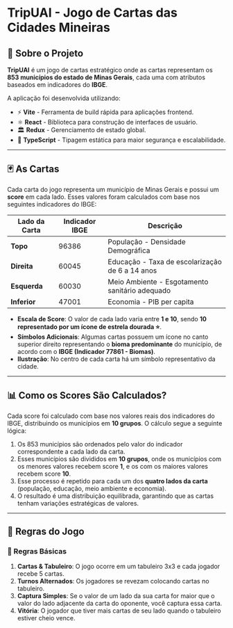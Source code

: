 # TripUAI - Jogo de Cartas das Cidades Mineiras

## 📌 Sobre o Projeto

**TripUAI** é um jogo de cartas estratégico onde as cartas representam os **853 municípios do estado de Minas Gerais**, cada uma com atributos baseados em indicadores do **IBGE**.

A aplicação foi desenvolvida utilizando:
- ⚡ **Vite** - Ferramenta de build rápida para aplicações frontend.
- ⚛️ **React** - Biblioteca para construção de interfaces de usuário.
- 🏛️ **Redux** - Gerenciamento de estado global.
- 🔷 **TypeScript** - Tipagem estática para maior segurança e escalabilidade.

---

## 🃏 As Cartas

Cada carta do jogo representa um município de Minas Gerais e possui um **score** em cada lado. Esses valores foram calculados com base nos seguintes indicadores do IBGE:

| Lado da Carta | Indicador IBGE | Descrição |
|--------------|----------------|-----------|
| **Topo** | 96386 | População - Densidade Demográfica |
| **Direita** | 60045 | Educação - Taxa de escolarização de 6 a 14 anos |
| **Esquerda** | 60030 | Meio Ambiente - Esgotamento sanitário adequado |
| **Inferior** | 47001 | Economia - PIB per capita |

- **Escala de Score**: O valor de cada lado varia entre **1 e 10**, sendo **10 representado por um ícone de estrela dourada ⭐**.
- **Símbolos Adicionais**: Algumas cartas possuem um ícone no canto superior direito representando o **bioma predominante** do município, de acordo com o **IBGE (Indicador 77861 - Biomas)**.
- **Ilustração**: No centro de cada carta há um símbolo representativo da cidade.

---

## 📊 Como os Scores São Calculados?

Cada score foi calculado com base nos valores reais dos indicadores do IBGE, distribuindo os municípios em **10 grupos**. O cálculo segue a seguinte lógica:

1. Os 853 municípios são ordenados pelo valor do indicador correspondente a cada lado da carta.
2. Esses municípios são divididos em **10 grupos**, onde os municípios com os menores valores recebem score **1**, e os com os maiores valores recebem score **10**.
3. Esse processo é repetido para cada um dos **quatro lados da carta** (população, educação, meio ambiente e economia).
4. O resultado é uma distribuição equilibrada, garantindo que as cartas tenham variações estratégicas de valores.

---

## 📜 Regras do Jogo

### 📌 Regras Básicas

1. **Cartas & Tabuleiro**: O jogo ocorre em um tabuleiro 3x3 e cada jogador recebe 5 cartas.
2. **Turnos Alternados**: Os jogadores se revezam colocando cartas no tabuleiro.
3. **Captura Simples**: Se o valor de um lado da sua carta for maior que o valor do lado adjacente da carta do oponente, você captura essa carta.
4. **Vitória**: O jogador que tiver mais cartas de seu lado quando o tabuleiro estiver cheio vence.
